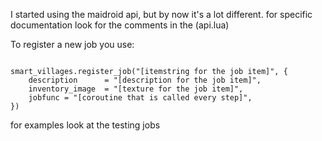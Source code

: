 I started using the maidroid api, but by now it's a lot different.
for specific documentation look for the comments in the (api.lua)

To register a new job you use:
```

smart_villages.register_job("[itemstring for the job item]", {
	description      = "[description for the job item]",
	inventory_image  = "[texture for the job item]",
	jobfunc = "[coroutine that is called every step]",
})
```

for examples look at the testing jobs